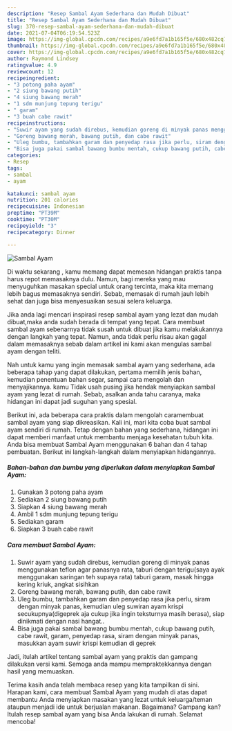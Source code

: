 ```yaml
---
description: "Resep Sambal Ayam Sederhana dan Mudah Dibuat"
title: "Resep Sambal Ayam Sederhana dan Mudah Dibuat"
slug: 370-resep-sambal-ayam-sederhana-dan-mudah-dibuat
date: 2021-07-04T06:19:54.523Z
image: https://img-global.cpcdn.com/recipes/a9e6fd7a1b165f5e/680x482cq70/sambal-ayam-foto-resep-utama.jpg
thumbnail: https://img-global.cpcdn.com/recipes/a9e6fd7a1b165f5e/680x482cq70/sambal-ayam-foto-resep-utama.jpg
cover: https://img-global.cpcdn.com/recipes/a9e6fd7a1b165f5e/680x482cq70/sambal-ayam-foto-resep-utama.jpg
author: Raymond Lindsey
ratingvalue: 4.9
reviewcount: 12
recipeingredient:
- "3 potong paha ayam"
- "2 siung bawang putih"
- "4 siung bawang merah"
- "1 sdm munjung tepung terigu"
- " garam"
- "3 buah cabe rawit"
recipeinstructions:
- "Suwir ayam yang sudah direbus, kemudian goreng di minyak panas menggunakan teflon agar panasnya rata, taburi dengan terigu(saya ayak menggunakan saringan teh supaya rata) taburi garam, masak hingga kering kriuk, angkat sisihkan"
- "Goreng bawang merah, bawang putih, dan cabe rawit"
- "Uleg bumbu, tambahkan garam dan penyedap rasa jika perlu, siram dengan minyak panas, kemudian uleg suwiran ayam krispi secukupnya(digeprek aja cukup jika ingin teksturnya masih berasa), siap dinikmati dengan nasi hangat.."
- "Bisa juga pakai sambal bawang bumbu mentah, cukup bawang putih, cabe rawit, garam, penyedap rasa, siram dengan minyak panas, masukkan ayam suwir krispi kemudian di geprek"
categories:
- Resep
tags:
- sambal
- ayam

katakunci: sambal ayam 
nutrition: 201 calories
recipecuisine: Indonesian
preptime: "PT39M"
cooktime: "PT30M"
recipeyield: "3"
recipecategory: Dinner

---
```



![Sambal Ayam](https://img-global.cpcdn.com/recipes/a9e6fd7a1b165f5e/680x482cq70/sambal-ayam-foto-resep-utama.jpg)

Di waktu  sekarang , kamu memang dapat memesan hidangan praktis tanpa harus repot memasaknya dulu. Namun, bagi mereka yang mau menyuguhkan masakan special untuk orang tercinta, maka kita memang lebih bagus memasaknya sendiri. Sebab, memasak di rumah jauh lebih sehat dan juga bisa menyesuaikan sesuai selera keluarga.

Jika anda lagi mencari inspirasi resep sambal ayam yang lezat dan mudah dibuat,maka anda sudah berada di tempat yang tepat. Cara membuat sambal ayam  sebenarnya tidak susah untuk dibuat jika kamu melakukannya dengan langkah yang tepat. Namun, anda tidak perlu risau akan gagal dalam memasaknya 
sebab dalam artikel ini kami akan mengulas sambal ayam dengan teliti.  



Nah untuk kamu yang ingin memasak sambal ayam yang sederhana, ada beberapa tahap yang dapat dilakukan, pertama memilih jenis bahan, kemudian penentuan bahan segar, sampai cara mengolah dan menyajikannya. kamu Tidak usah pusing jika hendak menyiapkan sambal ayam yang lezat di rumah. Sebab, asalkan anda  tahu caranya, maka hidangan ini dapat jadi suguhan yang spesial.

Berikut ini, ada beberapa cara praktis  dalam mengolah caramembuat sambal ayam yang siap dikreasikan. Kali ini, mari kita coba buat sambal ayam sendiri di rumah. Tetap dengan bahan yang sederhana, hidangan ini dapat memberi manfaat untuk membantu menjaga kesehatan tubuh kita. Anda bisa membuat Sambal Ayam menggunakan 6 bahan dan 4 tahap pembuatan. Berikut ini langkah-langkah dalam menyiapkan hidangannya.

<!--inarticleads1-->

##### Bahan-bahan dan bumbu yang diperlukan dalam menyiapkan Sambal Ayam:

1. Gunakan 3 potong paha ayam
1. Sediakan 2 siung bawang putih
1. Siapkan 4 siung bawang merah
1. Ambil 1 sdm munjung tepung terigu
1. Sediakan  garam
1. Siapkan 3 buah cabe rawit




<!--inarticleads2-->

##### Cara membuat Sambal Ayam:

1. Suwir ayam yang sudah direbus, kemudian goreng di minyak panas menggunakan teflon agar panasnya rata, taburi dengan terigu(saya ayak menggunakan saringan teh supaya rata) taburi garam, masak hingga kering kriuk, angkat sisihkan
1. Goreng bawang merah, bawang putih, dan cabe rawit
1. Uleg bumbu, tambahkan garam dan penyedap rasa jika perlu, siram dengan minyak panas, kemudian uleg suwiran ayam krispi secukupnya(digeprek aja cukup jika ingin teksturnya masih berasa), siap dinikmati dengan nasi hangat..
1. Bisa juga pakai sambal bawang bumbu mentah, cukup bawang putih, cabe rawit, garam, penyedap rasa, siram dengan minyak panas, masukkan ayam suwir krispi kemudian di geprek




Jadi, itulah artikel tentang  sambal ayam  yang praktis dan gampang dilakukan versi kami. Semoga anda mampu mempraktekkannya dengan hasil yang memuaskan. 

Terima kasih anda telah membaca resep yang kita tampilkan di sini. Harapan kami, cara membuat  Sambal Ayam yang mudah di atas dapat membantu Anda menyiapkan masakan yang lezat untuk keluarga/teman ataupun menjadi ide untuk berjualan makanan. Bagaimana? Gampang kan? Itulah resep sambal ayam yang bisa Anda lakukan di rumah. Selamat mencoba!

